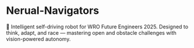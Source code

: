 # Nerual-Navigators
🚗 Intelligent self-driving robot for WRO Future Engineers 2025. Designed to think, adapt, and race — mastering open and obstacle challenges with vision-powered autonomy.
